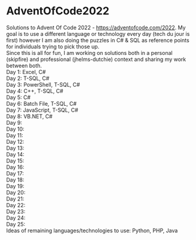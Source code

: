 # AdventOfCode2022
Solutions to Advent Of Code 2022 - https://adventofcode.com/2022. My goal is to use a different language or technology every day (tech du jour is first) however I am also doing the puzzles in C# & SQL as reference points for individuals trying to pick those up. \
Since this is all for fun, I am working on solutions both in a personal (skipfire) and professional (jhelms-dutchie) context and sharing my work between both. \
Day 1: Excel, C# \
Day 2: T-SQL, C# \
Day 3: PowerShell, T-SQL, C# \
Day 4: C++, T-SQL, C# \
Day 5: C# \
Day 6: Batch File, T-SQL, C# \
Day 7: JavaScript, T-SQL, C# \
Day 8: VB.NET, C#\
Day 9: \
Day 10: \
Day 11: \
Day 12: \
Day 13: \
Day 14: \
Day 15: \
Day 16: \
Day 17: \
Day 18: \
Day 19: \
Day 20: \
Day 21: \
Day 22: \
Day 23: \
Day 24: \
Day 25: \
Ideas of remaining languages/technologies to use: Python, PHP, Java
